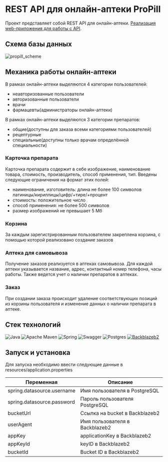 # REST API для онлайн-аптеки ProPill

Проект представляет собой REST API для онлайн-аптеки. [Реализация web-приложения для работы с API](https://github.com/jekasrs/online-pharmacy-client).

## Схема базы данных
![propill_scheme](https://github.com/byzaya/online-pharmacy/assets/78423459/5cfb7336-7c61-4b88-ae0f-e567f9a9483f)

## Механика работы онлайн-аптеки

В рамках онлайн-аптеки выделяются 4 категории пользователей:

* неавторизованные пользователи
* авторизованные пользователи
* врачи
* фармацевты(администраторы онлайн-аптеки)

В рамках онлайн-аптеки выделяются 3 категории препаратов:
* общие(доступны для заказа всеми категориями пользователей)
* рецептурные
* специальные(доступны только врачам определённой специальности)

### Карточка препарата
Карточка препарата содержит в себе изображение, наименование товара, стоимость, производитель, способ применения, тип. 
Введены следующие ограничения на формат этих полей:
* наименование, изготовитель: длина не более 100 символов латиницы/кириллицы/цифр/+тире/+процент
* стоимость: положительное число
* способ применения: не более 500 символов
* размер изображений не превышает 5 Мб

### Корзина
За каждым зарегистрированным пользователем закреплена корзина, с помощью которой реализовано создание заказов

### Аптека для самовывоза
Получение заказов реализуется в аптеках самовывоза. Для каждой аптеки указывается название, адрес, контактный номер телефона, часы работы. Также ведется учет о наличии препаратов в аптеках. 

### Заказ
При создании заказа происходит удаление соответствующих позиций из корзины пользователя и изменение данных о наличии препарата в аптеке.

## Стек технологий
![Java](https://img.shields.io/badge/java-%23ED8B00.svg?style=for-the-badge&logo=openjdk&logoColor=white)
![Apache Maven](https://img.shields.io/badge/Apache%20Maven-C71A36?style=for-the-badge&logo=Apache%20Maven&logoColor=white)
![Spring](https://img.shields.io/badge/spring-%236DB33F.svg?style=for-the-badge&logo=spring&logoColor=white)
![Swagger](https://img.shields.io/badge/-Swagger-%23Clojure?style=for-the-badge&logo=swagger&logoColor=white)
![Postgres](https://img.shields.io/badge/postgres-%23316192.svg?style=for-the-badge&logo=postgresql&logoColor=white)
[![Backblazeb2](https://img.shields.io/badge/Backblazeb2-<COLOR>.svg)](https://shields.io/)

## Запуск и установка

Для запуска необходимо ввести следующие данные в resources/application.properties

| Переменная                 | Описание                       |
|----------------------------|--------------------------------|
| spring.datasource.username | Имя пользователя в PostgreSQL  | 
| spring.datasource.password | Пароль пользователя PostgreSQL |
| bucketUrl                  | Ссылка на bucket в Backblazeb2 |
| userAgent                  | Имя пользователя в Backblazeb2 |
| appKey                     | applicationKey в Backblazeb2   |
| appKeyId                   | keyID в Backblazeb2            |
| bucketId                   | Bucket ID в Backblazeb2        |
